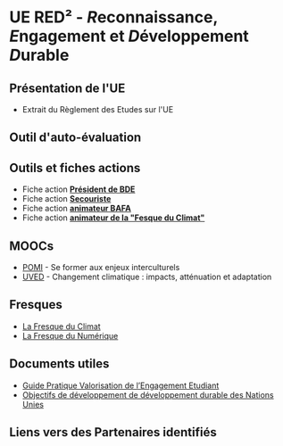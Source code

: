 # UE RED² - *R*econnaissance, *E*ngagement et *D*éveloppement *D*urable
<!--
<iframe src="https://calendar.google.com/calendar/embed?height=600&wkst=1&bgcolor=%23ffffff&ctz=Europe%2FParis&src=NjMzODZjYTNlZTM1MGNkYjkxMGI2NGM1MzhlNGE5MGQwZGJiYWI2MTVjZWZmODY3Y2U1YjYyOGMxOGMzZjZhZkBncm91cC5jYWxlbmRhci5nb29nbGUuY29t&color=%23D81B60" style="border:solid 1px #777" width="800" height="600" frameborder="0" scrolling="no"></iframe>
-->

## Présentation de l'UE
* Extrait du Règlement des Etudes sur l'UE

## Outil d'auto-évaluation


## Outils et fiches actions
* Fiche action **[Président de BDE](https://github.com/upssitech/RED2/blob/main/fiches/Fiche_president_BDE.pdf)**
* Fiche action **[Secouriste](https://github.com/upssitech/RED2/blob/main/fiches/Fiche_animateur_BAFA.pdf)**
* Fiche action **[animateur BAFA](https://github.com/upssitech/RED2/blob/main/fiches/Fiche_animateur_BAFA.pdf)**
* Fiche action **[animateur de la "Fesque du Climat"](https://github.com/upssitech/RED2/blob/main/fiches/Fiche_animateur_fresque.pdf)**

## MOOCs
* [POMI](https://foad.univ-toulouse.fr/course/view.php?id=4) - Se former aux enjeux interculturels
* [UVED](https://www.fun-mooc.fr/fr/cours/changement-climatique-impacts-attenuation-et-adaptation) - Changement climatique : impacts, atténuation et adaptation

## Fresques
* [La Fresque du Climat](https://fresqueduclimat.org)
* [La Fresque du Numérique](https://www.fresquedunumerique.org)

## Documents utiles 
* [Guide Pratique Valorisation de l’Engagement Etudiant](https://www.bnei.fr/projets/guide-de-valorisation-de-lengagement-etudiant-bnei-cdefi-cti)
* [Objectifs de développement de développement durable des Nations Unies](https://www.un.org/sustainabledevelopment/fr/objectifs-de-developpement-durable)


## Liens vers des Partenaires identifiés
